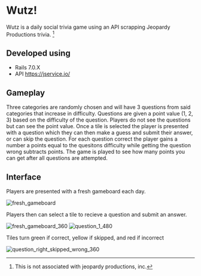 # Wutz!

Wutz is a daily social trivia game using an API scrapping Jeopardy Productions trivia. [^1]
[^1]: This is not associated with jeopardy productions, inc.

## Developed using

* Rails 7.0.X
* API https://jservice.io/

## Gameplay

Three categories are randomly chosen and will have 3 questions from said categories that increase in difficulty.
Questions are given a point value (1, 2, 3) based on the difficulty of the question. Players do not see the questions but can see the point value.
Once a tile is selected the player is presented with a question which they can then make a guess and submit their answer, or can skip the question.
For each question correct the player gains a number a points equal to the quesitons difficulty while getting the question wrong subtracts points.
The game is played to see how many points you can get after all questions are attempted.

## Interface

Players are presented with a fresh gameboard each day.

![fresh_gameboard](https://user-images.githubusercontent.com/124849657/267852573-f8f1b3b7-646b-484b-88aa-06cc73d4cbf5.png)

Players then can select a tile to recieve a question and submit an answer.

![fresh_gameboard_360](https://user-images.githubusercontent.com/124849657/267853543-67ba379f-2e8c-40e5-bae1-9617c675c7c9.png)
![question_1_480](https://user-images.githubusercontent.com/124849657/267853574-0cf55f7a-918f-4cdc-8a02-bdcc7b8fef2c.png)

Tiles turn green if correct, yellow if skipped, and red if incorrect

![question_right_skipped_wrong_360](https://user-images.githubusercontent.com/124849657/267853847-30f146a7-9a1d-4001-880c-12e324761a73.png)